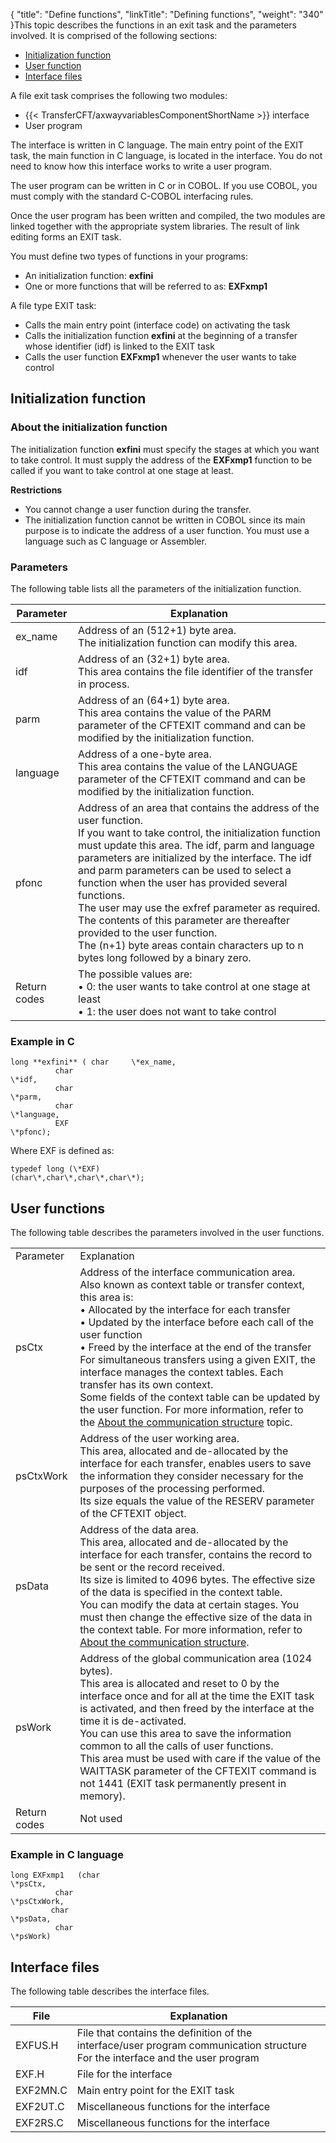 {
    "title": "Define  functions",
    "linkTitle": "Defining functions",
    "weight": "340"
}This topic describes the functions in an exit task and the parameters
involved. It is comprised of the following sections:

- [Initialization
    function](#Initialization_Function)
- [User
    function](#User_function_s_)
- [Interface
    files](#Interface_Files)

A file exit task comprises the following two modules:

- {{< TransferCFT/axwayvariablesComponentShortName >}} interface
- User program

The interface is written in C language. The main entry point of the
EXIT task, the main function in C language, is located in the interface.
You do not need to know how this interface works to write a user program.

The user program can be written in C or in COBOL. If you use COBOL,
you must comply with the standard C-COBOL interfacing rules.

Once the user program has been written and compiled, the two modules
are linked together with the appropriate system libraries. The result
of link editing forms an EXIT task.

You must define two types of functions in your programs:

- An initialization
    function: **exfini**
- One or more functions
    that will be referred to as: **EXFxmp1**

A file type EXIT task:

- Calls the main
    entry point (interface code) on activating the task
- Calls the initialization
    function **exfini** at the beginning of a transfer whose identifier
    (idf) is linked to the EXIT task
- Calls the user
    function **EXFxmp1** whenever the user wants to take control

<span id="Initialization_Function"></span>

## Initialization function

### About the initialization function

The initialization function **exfini** must specify the stages at
which you want to take control. It must supply the address of the **EXFxmp1**
function to be called if you want to take control at one stage at least.

****Restrictions****

- You cannot change a user function during the transfer.
- The initialization function cannot be written in COBOL since its main
    purpose is to indicate the address of a user function. You must use a
    language such as C language or Assembler.

### Parameters

The following table lists all the parameters of the initialization function.


| Parameter | Explanation |
| --- | --- |
| ex_name | Address of an (512+1) byte area.<br/> The initialization function can modify this area. |
| idf | Address of an (32+1) byte area.<br/> This area contains the file identifier of the transfer in process. |
| parm | Address of an (64+1) byte area.<br/> This area contains the value of the PARM parameter of the CFTEXIT command and can be modified by the initialization function. |
| language | Address of a one-byte area.<br/> This area contains the value of the LANGUAGE parameter of the CFTEXIT command and can be modified by the initialization function. |
| pfonc | Address of an area that contains the address of the user function.<br/> If you want to take control, the initialization function must update this area. The idf, parm and language parameters are initialized by the interface. The idf and parm parameters can be used to select a function when the user has provided several functions.<br/> The user may use the exfref parameter as required. The contents of this parameter are thereafter provided to the user function.<br/> The (n+1) byte areas contain characters up to n bytes long followed by a binary zero. |
| Return codes | The possible values are:<br/> • 0: the user wants to take control at one stage at least<br/> • 1: the user does not want to take control |


### Example in C

```
long **exfini** ( char     \*ex_name,
          char    
\*idf,
          char    
\*parm,
          char    
\*language,
          EXF    
\*pfonc);
```

Where EXF is defined as:

```
typedef long (\*EXF)
(char\*,char\*,char\*,char\*);
```
<span id="User_function_s_"></span>

## User functions

The following table describes the parameters involved in the user functions.


|   |   |
| --- | --- |
| Parameter | Explanation |
| psCtx | Address of the interface communication area.<br/> Also known as context table or transfer context, this area is:<br/> • Allocated by the interface for each transfer<br/> • Updated by the interface before each call of the user function<br/> • Freed by the interface at the end of the transfer<br/> For simultaneous transfers using a given EXIT, the interface manages the context tables. Each transfer has its own context.<br/> Some fields of the context table can be updated by the user function. For more information, refer to the <a href="../file_exit_communication_area_">About the communication structure</a> topic.  |
| psCtxWork | Address of the user working area.<br/> This area, allocated and de-allocated by the interface for each transfer, enables users to save the information they consider necessary for the purposes of the processing performed.<br/> Its size equals the value of the RESERV parameter of the CFTEXIT object. |
| psData | Address of the data area.<br/> This area, allocated and de-allocated by the interface for each transfer, contains the record to be sent or the record received.<br/> Its size is limited to 4096 bytes. The effective size of the data is specified in the context table.<br/> You can modify the data at certain stages. You must then change the effective size of the data in the context table. For more information, refer to <a href="../file_exit_communication_area_">About the communication structure</a>. |
| psWork | Address of the global communication area (1024 bytes).<br/> This area is allocated and reset to 0 by the interface once and for all at the time the EXIT task is activated, and then freed by the interface at the time it is de-activated.<br/> You can use this area to save the information common to all the calls of user functions.<br/> This area must be used with care if the value of the WAITTASK parameter of the CFTEXIT command is not 1441 (EXIT task permanently present in memory). |
| Return codes | Not used |


### Example in C language

```
long EXFxmp1   (char
\*psCtx,
          char
\*psCtxWork,
         char
\*psData,
          char
\*psWork)
```
<span id="Interface_Files"></span>

## Interface files

The following table describes the interface files.


| File | Explanation |
| --- | --- |
| EXFUS.H | File that contains the definition of the interface/user program communication structure<br /> For the interface and the user program  |
| EXF.H  | File for the interface  |
| EXF2MN.C  | Main entry point for the EXIT task  |
| EXF2UT.C | Miscellaneous functions for the interface  |
| EXF2RS.C | Miscellaneous functions for the interface |


